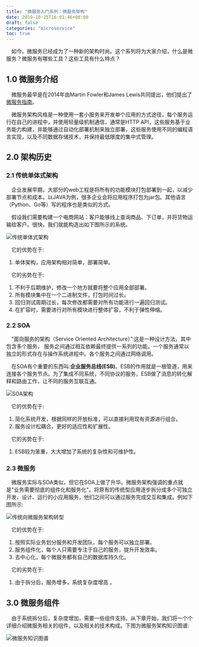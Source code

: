 ```yaml
---
title: "微服务入门系列：微服务架构"
date: 2019-10-25T16:01:46+08:00
draft: false
categories: "microservice"
toc: true
---
```

&emsp;如今，微服务已经成为了一种新的架构时尚。这个系列将为大家介绍，什么是微服务？微服务有哪些工具？这些工具有什么特点？

## 1.0 微服务介绍
&emsp;微服务最早是在2014年由Martin Fowler和James Lewis共同提出，他们提出了[微服务指南](https://martinfowler.com/microservices/)。

&emsp;微服务架构风格是一种使用一套小服务来开发单个应用的方式途径，每个服务运行在自己的进程中，并使用轻量级机制通信，通常是HTTP API，这些服务基于业务能力构建，并能够通过自动化部署机制来独立部署，这些服务使用不同的编程语言实现，以及不同数据存储技术，并保持最低限度的集中式管理。

## 2.0 架构历史

### 2.1 传统单体式架构

&emsp;企业发展早期，大部分的web工程是将所有的功能模块打包部署到一起，以减少部署节点和成本。以JAVA为例，很多企业会将应用程序打包为jar包。其他语言（Python、Go等）写的程序也是类似的方式。

&emsp;假设我们需要构建一个电商网站：客户能够线上查询商品、下订单，并将货物运输给客户。很快，我们就能构造出如下图所示的系统。

![传统单体式架构](../images/microservice/单体式架构.png)

&emsp;它的优势在于:

1. 单体架构，应用架构相对简单，部署简单。


&emsp;它的劣势在于:

1. 不利于后期维护，修改一个地方就要将整个应用全部部署。
2. 所有模块集中在一个二进制文件，打包时间过长。
3. 回归测试周期过长，每次修改都需要对所有功能进行一遍回归测试。
4. 在扩容时，需要进行对所有模块进行整体扩容，不利于弹性伸缩。

### 2.2 SOA
&emsp;“面向服务的架构（Service Oriented Architecture）”:这是一种设计方法，其中包含多个服务， 服务之间通过相互依赖最终提供一系列的功能。一个服务通常以独立的形式存在与操作系统进程中。各个服务之间通过网络调用。

&emsp;在SOA有个重要的东西叫:**企业服务总线(ESB)**。ESB的作用就是一根管道，用来连接各个服务节点。为了集成不同系统，不同协议的服务，ESB做了消息的转化解释和路由工作，让不同的服务互联互通。

![SOA架构](../images/microservice/SOA架构.jpg)

&emsp;它的优势在于:

1. 简化系统开发，根据同样的开放标准，可以直接利用现有资源进行组合。
2. 服务设计松耦合，更好的适应性和扩展性。


&emsp;它的劣势在于:

1. ESB较为笨重，大大增加了系统的复杂性和可维护性。

### 2.3 微服务
&emsp;微服务实际与SOA类似，但它在SOA上做了升华。微服务架构强调的重点就是"业务需要彻底的组件化和服务化"。将原有的传统型应用逐步拆分成多个可独立开发、设计、运行的小应用服务，他们之间可以通过服务完成交互和集成。例如下图所示:

![传统向微服务架构转型](../images/microservice/传统向微服务架构转型.png)

&emsp;它的优势在于:

1. 按照实际业务划分服务和开发团队，每个服务可以独立部署。
2. 服务组件化，每个人只需要专注于自己的服务，提升开发效率。
3. 去中心化，每个微服务都有自己的数据库持久化。


&emsp;它的劣势在于:

1. 由于拆分后，服务增多，系统复杂度增高 。

## 3.0 微服务组件
&emsp;由于系统拆分后，复杂度增加，需要一些组件支持。从下章开始，我们将一个个详细介绍微服务相关的组件，以及相关的技术构成。下图为微服务架构知识图谱:

![微服务知识图谱](../images/microservice/微服务知识图谱.jpg)


